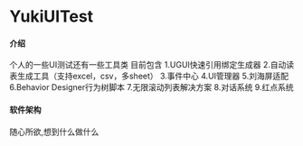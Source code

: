 # YukiUITest

#### 介绍
个人的一些UI测试还有一些工具类
目前包含
1.UGUI快速引用绑定生成器
2.自动读表生成工具（支持excel，csv，多sheet）
3.事件中心
4.UI管理器
5.刘海屏适配
6.Behavior Designer行为树脚本
7.无限滚动列表解决方案
8.对话系统
9.红点系统

#### 软件架构
随心所欲,想到什么做什么
